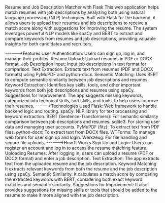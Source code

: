 Resume and Job Description Matcher with Flask
This web application helps match resumes with job descriptions by analyzing both using natural language processing (NLP) techniques. Built with Flask for the backend, it allows users to upload their resumes and job descriptions to receive a match score along with suggestions for improving the resume. The system leverages powerful NLP models like spaCy and BERT to extract and compare keywords from resumes and job descriptions, providing valuable insights for both candidates and recruiters.

------>Features
  User Authentication: Users can sign up, log in, and manage their profiles.
  Resume Upload: Upload resumes in PDF or DOCX format.
  Job Description Input: Input job descriptions in text format for comparison.
  Text Extraction: Extracts text from resumes (PDF and DOCX formats) using PyMuPDF and python-docx.
  Semantic Matching: Uses BERT to compute semantic similarity between job descriptions and resumes.
  Keyword Extraction: Identifies key skills, tools, and other important keywords from both job descriptions and resumes using spaCy.
  Suggestions for Improvement: The app suggests missing keywords, categorized into technical skills, soft skills, and tools, to help users improve their resumes.
----->Technologies Used
  Flask: Web framework to handle backend logic and routing.
  spaCy: NLP library for text processing and keyword extraction.
  BERT (Sentence-Transformers): For semantic similarity comparison between job descriptions and resumes.
  sqlite3: For storing user data and managing user accounts.
  PyMuPDF (fitz): To extract text from PDF files.
  python-docx: To extract text from DOCX files.
  WTForms: To manage web forms for user sign up and login.
  Werkzeug: For file handling and secure file uploads.
------>How It Works
  Sign Up and Login: Users can register an account and log in to access the resume matching feature.
  Uploading Resumes: After logging in, users can upload a resume (PDF or DOCX format) and enter a job description.
  Text Extraction: The app extracts text from the uploaded resume and the job description.
  Keyword Matching: It extracts relevant keywords from both the resume and the job description using spaCy.
  Semantic Similarity: It calculates a match score by comparing the extracted keywords with BERT, considering both exact keyword matches and semantic similarity.
  Suggestions for Improvement: It also provides suggestions for missing skills or tools that should be added to the resume to make it more aligned with the job description.
